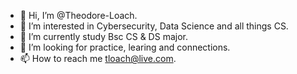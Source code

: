 - 👋 Hi, I’m @Theodore-Loach.
- 👀 I’m interested in Cybersecurity, Data Science and all things CS.
- 🌱 I’m currently study Bsc CS & DS major.
- 💞️ I’m looking for practice, learing and connections.
- 📫 How to reach me tloach@live.com.

<!---
Theodore-Loach/Theodore-Loach is a ✨ special ✨ repository because its `README.md` (this file) appears on your GitHub profile.
You can click the Preview link to take a look at your changes.
--->
